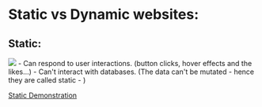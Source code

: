 # Static vs Dynamic websites:

## Static:
<img src="https://media.geeksforgeeks.org/wp-content/uploads/20201113212610/static.jpg" />
- Can respond to user interactions. (button clicks, hover effects and the likes...)
- Can't interact with databases. (The data can't be mutated - hence they are called static - )

[Static Demonstration](https://vimeo.com/4d836eed-9ad5-4ad8-9fa2-87708fa662de)
